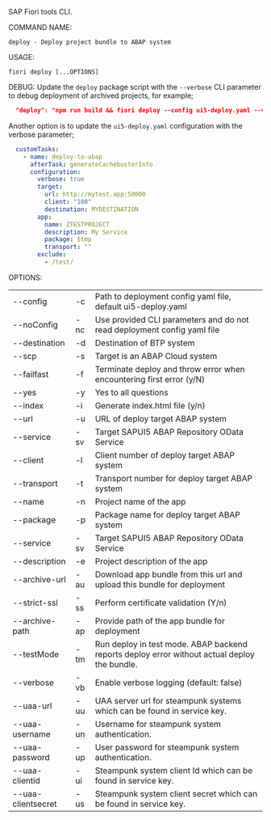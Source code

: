 SAP Fiori tools CLI.

COMMAND NAME:

    deploy - Deploy project bundle to ABAP system

USAGE:

    fiori deploy [...OPTIONS]

DEBUG: 
    Update the `deploy` package script with the `--verbose` CLI parameter to debug deployment of archived projects, for example;
```JSON
  "deploy": "npm run build && fiori deploy --config ui5-deploy.yaml --verbose && rimraf archive.zip"
```
Another option is to update the `ui5-deploy.yaml` configuration with the verbose parameter;
```YAML
  customTasks:
    - name: deploy-to-abap
      afterTask: generateCachebusterInfo
      configuration:
        verbose: true        
        target:
          url: http://mytest.app:50000
          client: "100"
          destination: MYDESTINATION
        app:
          name: ZTESTPROJECT
          description: My Service
          package: $tmp
          transport: ""
        exclude:
          - /test/
```


OPTIONS:

|                |     |             |
|----------------|-----|-------------|
| --config       | -c  | Path to deployment config yaml file, default ui5-deploy.yaml |
| --noConfig     | -nc | Use provided CLI parameters and do not read deployment config yaml file |
| --destination  | -d  | Destination of BTP system |
| --scp          | -s  | Target is an ABAP Cloud system |
| --failfast     | -f  | Terminate deploy and throw error when encountering first error (y/N) |
| --yes          | -y  | Yes to all questions |
| --index        | -i  | Generate index.html file (y/n) |
| --url          | -u  | URL of deploy target ABAP system |
| --service      | -sv | Target SAPUI5 ABAP Repository OData Service |
| --client       | -l  | Client number of deploy target ABAP system |
| --transport    | -t  | Transport number for deploy target ABAP system |
| --name         | -n  | Project name of the app |
| --package      | -p  | Package name for deploy target ABAP system |
| --service      | -sv | Target SAPUI5 ABAP Repository OData Service |
| --description  | -e  | Project description of the app |
| --archive-url  | -au | Download app bundle from this url and upload this bundle for deployment |
| --strict-ssl   | -ss | Perform certificate validation (Y/n)|
| --archive-path | -ap | Provide path of the app bundle for deployment |
| --testMode     | -tm | Run deploy in test mode. ABAP backend reports deploy error without actual deploy the bundle. |
| --verbose      | -vb | Enable verbose logging (default: false) |
| --uaa-url      | -uu | UAA server url for steampunk systems which can be found in service key. |
| --uaa-username | -un | Username for steampunk system authentication. |
| --uaa-password | -up | User password for steampunk system authentication. |
| --uaa-clientid | -ui | Steampunk system client Id which can be found in service key. |
| --uaa-clientsecret | -us | Steampunk system client secret which can be found in service key. |